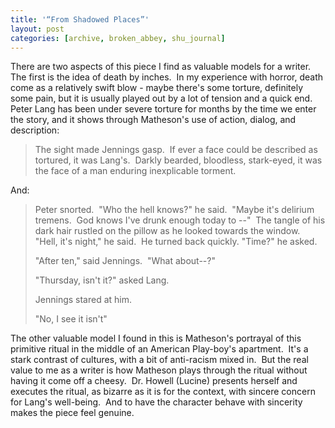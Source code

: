 ```yaml
---
title: '“From Shadowed Places”'
layout: post
categories: [archive, broken_abbey, shu_journal]
---
```

There are two aspects of this piece I find as valuable models for a
writer.  The first is the idea of death by inches.  In my experience
with horror, death come as a relatively swift blow - maybe there's some
torture, definitely some pain, but it is usually played out by a lot of
tension and a quick end.  Peter Lang has been under severe torture for
months by the time we enter the story, and it shows through Matheson's
use of action, dialog, and description:

> The sight made Jennings gasp.  If ever a face could be described as
> tortured, it was Lang's.  Darkly bearded, bloodless, stark-eyed, it
> was the face of a man enduring inexplicable torment.

And:

> Peter snorted.  "Who the hell knows?" he said.  "Maybe it's delirium
> tremens.  God knows I've drunk enough today to --"  The tangle of his
> dark hair rustled on the pillow as he looked towards the window. 
> "Hell, it's night," he said.  He turned back quickly. "Time?" he
> asked.
>
> "After ten," said Jennings.  "What about--?"
>
> "Thursday, isn't it?" asked Lang.
>
> Jennings stared at him.
>
> "No, I see it isn't"

The other valuable model I found in this is Matheson's portrayal of this
primitive ritual in the middle of an American Play-boy's apartment. 
It's a stark contrast of cultures, with a bit of anti-racism mixed in. 
But the real value to me as a writer is how Matheson plays through the
ritual without having it come off a cheesy.  Dr. Howell (Lucine)
presents herself and executes the ritual, as bizarre as it is for the
context, with sincere concern for Lang's well-being.  And to have the
character behave with sincerity makes the piece feel genuine.